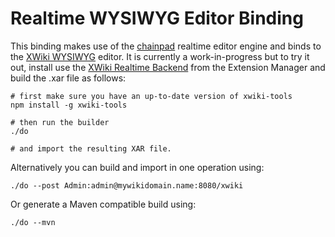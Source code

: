 # Realtime WYSIWYG Editor Binding

This binding makes use of the [chainpad][chainpad] realtime editor engine and binds
to the [XWiki WYSIWYG][wysiwyg] editor. It is currently a work-in-progress but to try it out,
install use the [XWiki Realtime Backend][rtbackend] from the Extension Manager and build the .xar file
as follows:

    # first make sure you have an up-to-date version of xwiki-tools
    npm install -g xwiki-tools

    # then run the builder
    ./do

    # and import the resulting XAR file.

Alternatively you can build and import in one operation using:

    ./do --post Admin:admin@mywikidomain.name:8080/xwiki

Or generate a Maven compatible build using:

    ./do --mvn


[chainpad]: https://github.com/xwiki-contrib/chainpad
[wysiwyg]: http://extensions.xwiki.org/xwiki/bin/view/Extension/WYSIWYG+Editor+Module
[rtbackend]: http://extensions.xwiki.org/xwiki/bin/view/Extension/RtBackend
